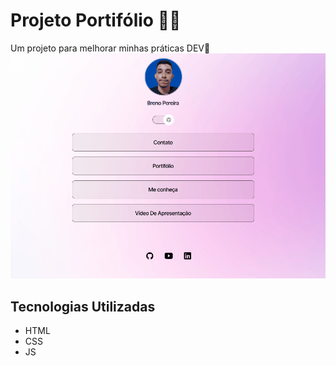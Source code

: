 # Projeto Portifólio 📖📒

Um projeto para melhorar minhas práticas DEV🚀
<img src="./assets/Animação.gif">

## Tecnologias Utilizadas
- HTML
- CSS 
- JS